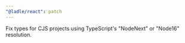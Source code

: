 ```yaml
---
"@ladle/react": patch
---
```


Fix types for CJS projects using TypeScript's "NodeNext" or "Node16" resolution.

